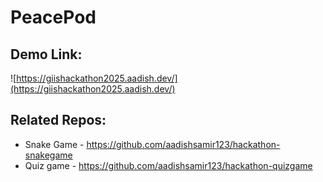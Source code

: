 # PeacePod

## Demo Link:
![https://giishackathon2025.aadish.dev/](https://giishackathon2025.aadish.dev/)

## Related Repos:

- Snake Game - https://github.com/aadishsamir123/hackathon-snakegame
- Quiz game - https://github.com/aadishsamir123/hackathon-quizgame
